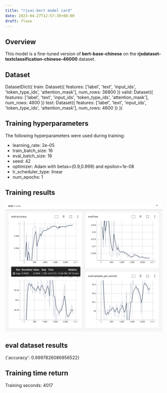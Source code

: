 ```yaml
---
title: "rjxai-bert model card"
date: 2023-04-27T12:57:39+08:00
draft: flase
---
```

## Overview

This model is a fine-tuned version of **bert-base-chinese** on the **rjxdataset-textclassification-chinese-46000** dataset.

<!--more-->

## Dataset

DatasetDict({
    train: Dataset({
        features: ['label', 'text', 'input_ids', 'token_type_ids', 'attention_mask'],
        num_rows: 36800
    })
    valid: Dataset({
        features: ['label', 'text', 'input_ids', 'token_type_ids', 'attention_mask'],
        num_rows: 4600
    })
    test: Dataset({
        features: ['label', 'text', 'input_ids', 'token_type_ids', 'attention_mask'],
        num_rows: 4600
    })
})

## Training hyperparameters

The following hyperparameters were used during training:

* learning_rate: 2e-05
* train_batch_size: 16
* eval_batch_size: 16
* seed: 42
* optimizer: Adam with betas=(0.9,0.999) and epsilon=1e-08
* lr_scheduler_type: linear
* num_epochs: 1

## Training results

![1682573568161](image/ai-or-human-bert-model-card/1682573568161.png)

## eval dataset results

{'accuracy': 0.9997826086956522}

## Training time return

Training seconds: 4017
